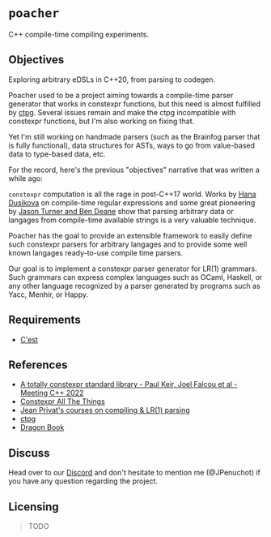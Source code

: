# `poacher`

C++ compile-time compiling experiments.

## Objectives

Exploring arbitrary eDSLs in C++20, from parsing to codegen.

Poacher used to be a project aiming towards a compile-time parser generator that
works in constexpr functions, but this need is almost fulfilled by
[ctpg](https://github.com/peter-winter/ctpg). Several issues remain and make the
ctpg incompatible with constexpr functions, but I'm also working on fixing that.

Yet I'm still working on handmade parsers (such as the Brainfog parser that is
fully functional), data structures for ASTs, ways to go from value-based data
to type-based data, etc.

For the record, here's the previous "objectives" narrative that was written a
while ago:

`constexpr` computation is all the rage in post-C++17 world. Works by
[Hana Dusikova](https://github.com/hanickadot) on compile-time regular
expressions and some great pioneering by [Jason Turner and Ben Deane](
https://github.com/lefticus/constexpr_all_the_things/tree/master/src/include)
show that parsing arbitrary data or langages from compile-time available
strings is a very valuable technique.

Poacher has the goal to provide an extensible framework to easily define such
constexpr parsers for arbitrary langages and to provide some well known
langages ready-to-use compile time parsers.

Our goal is to implement a constexpr parser generator for LR(1) grammars. Such
grammars can express complex languages such as OCaml, Haskell, or any other
language recognized by a parser generated by programs such as Yacc, Menhir, or
Happy.

## Requirements

- [C'est](https://github.com/pkeir/cest)

## References

- [A totally constexpr standard library - Paul Keir, Joel Falcou et al - Meeting C++ 2022](
  https://www.youtube.com/watch?v=ekFPm7e__vI)
- [Constexpr All The Things](
https://github.com/lefticus/constexpr_all_the_things)
- [Jean Privat's courses on compiling & LR(1) parsing](
https://info.uqam.ca/~privat/INF5000/)
- [ctpg](https://github.com/peter-winter/ctpg)
- [Dragon Book](https://suif.stanford.edu/dragonbook/)

## Discuss

Head over to our [Discord](https://discord.gg/mtn8dmB5qP) and don't hesitate
to mention me (@JPenuchot) if you have any question regarding the project.

## Licensing

>TODO
